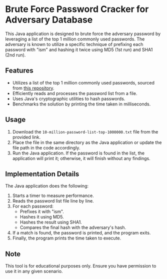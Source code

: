 # Brute Force Password Cracker for Adversary Database

This Java application is designed to brute force the adversary password by leveraging a list of the top 1 million commonly used passwords. The adversary is known to utilize a specific technique of prefixing each password with "ism" and hashing it twice using MD5 (1st run) and SHA1 (2nd run).

## Features
- Utilizes a list of the top 1 million commonly used passwords, sourced from [this repository](https://raw.githubusercontent.com/danielmiessler/SecLists/master/Passwords/Common-Credentials/10-million-password-list-top-1000000.txt).
- Efficiently reads and processes the password list from a file.
- Uses Java's cryptographic utilities to hash passwords.
- Benchmarks the solution by printing the time taken in milliseconds.

## Usage
1. Download the `10-million-password-list-top-1000000.txt` file from the provided link.
2. Place the file in the same directory as the Java application or update the file path in the code accordingly.
3. Run the Java application. If the password is found in the list, the application will print it; otherwise, it will finish without any findings.

## Implementation Details
The Java application does the following:
1. Starts a timer to measure performance.
2. Reads the password list file line by line.
3. For each password:
   - Prefixes it with "ism".
   - Hashes it using MD5.
   - Hashes the result using SHA1.
   - Compares the final hash with the adversary's hash.
4. If a match is found, the password is printed, and the program exits.
5. Finally, the program prints the time taken to execute.

## Note
This tool is for educational purposes only. Ensure you have permission to use it in any given scenario.
